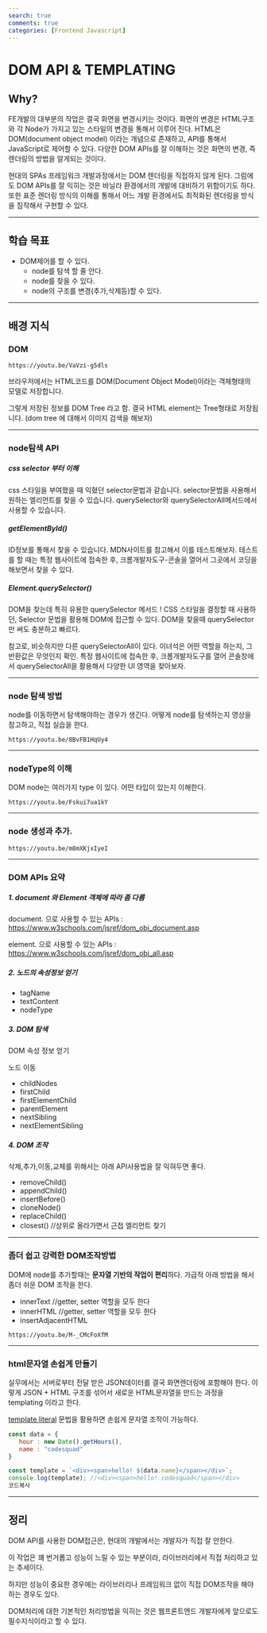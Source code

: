 ```yaml
---
search: true
comments: true
categories: [Frontend Javascript]
---
```


# DOM API & TEMPLATING

## Why?

FE개발의 대부분의 작업은 결국 화면을 변경시키는 것이다.
화면의 변경은 HTML구조와 각 Node가 가지고 있는 스타일의 변경을 통해서 이루어 진다.
HTML은 DOM(document object model) 이라는 개념으로 존재하고, API를 통해서 JavaScript로 제어할 수 있다.
다양한 DOM APIs를 잘 이해하는 것은 화면의 변경, 즉 렌더링의 방법을 알게되는 것이다.

현대의 SPAs 프레임워크 개발과정에서는 DOM 렌더링을 직접하지 않게 된다.
그럼에도 DOM APIs를 잘 익히는 것은 바닐라 환경에서의 개발에 대비하기 위함이기도 하다.
또한 표준 렌더링 방식의 이해를 통해서 어느 개발 환경에서도 최적화된 렌더링을 방식을 짐작해서 구현할 수 있다.

------

## 학습 목표

- DOM제어를 할 수 있다.
  - node를 탐색 할 줄 안다.
  - node를 찾을 수 있다.
  - node의 구조를 변경(추가,삭제등)할 수 있다.

------

## 배경 지식

### DOM

```video
https://youtu.be/VaVzi-g5dls
```

브라우저에서는 HTML코드를 DOM(Document Object Model)이라는 객체형태의 모델로 저장합니다.

그렇게 저장된 정보를 DOM Tree 라고 함. 결국 HTML element는 Tree형태로 저장됩니다.
(dom tree 에 대해서 이미지 검색을 해보자)

------

### node탐색 API

##### css selector 부터 이해

css 스타일을 부여했을 때 익혔던 selector문법과 같습니다.
selector문법을 사용해서 원하는 엘리먼트를 찾을 수 있습니다.
querySelector와 querySelectorAll메서드에서 사용할 수 있습니다.

##### getElementById()

ID정보를 통해서 찾을 수 있습니다. MDN사이트를 참고해서 이를 테스트해보자.
테스트를 할 때는 특정 웹사이트에 접속한 후, 크롬개발자도구-콘솔을 열어서 그곳에서 코딩을 해보면서 찾을 수 있다.

##### Element.querySelector()

DOM을 찾는데 특히 유용한 querySelector 메서드 !
CSS 스타일을 결정할 때 사용하던, Selector 문법을 활용해 DOM에 접근할 수 있다.
DOM을 찾을때 querySelector만 써도 충분하고 빠르다.

참고로, 비슷하지만 다른 querySelectorAll이 있다.
이녀석은 어떤 역할을 하는지, 그 반환값은 무엇인지 확인.
특정 웹사이트에 접속한 후, 크롬개발자도구를 열어 콘솔창에서 querySelectorAll을 활용해서 다양한 UI 영역을 찾아보자.

------

### node 탐색 방법

node를 이동하면서 탐색해야하는 경우가 생긴다. 어떻게 node를 탐색하는지 영상을 참고하고,
직접 실습을 한다.

```video
https://youtu.be/8BvFB1HqUy4
```

------

### nodeType의 이해

DOM node는 여러가지 type 이 있다. 어떤 타입이 있는지 이해한다.

```video
https://youtu.be/Fskui7ua1kY
```

------

### node 생성과 추가.

```video
https://youtu.be/m8mXKjxIyeI
```

------

### DOM APIs 요약

##### 1. document 와 Element 객체에 따라 좀 다름

document. 으로 사용할 수 있는 APIs
: https://www.w3schools.com/jsref/dom_obj_document.asp

element. 으로 사용할 수 있는 APIs
: https://www.w3schools.com/jsref/dom_obj_all.asp

##### 2. 노드의 속성정보 얻기

- tagName
- textContent
- nodeType

##### 3. DOM 탐색

DOM 속성 정보 얻기

노드 이동

- childNodes
- firstChild
- firstElementChild
- parentElement
- nextSibling
- nextElementSibling

##### 4. DOM 조작

삭제,추가,이동,교체를 위해서는 아래 API사용법을 잘 익혀두면 좋다.

- removeChild()
- appendChild()
- insertBefore()
- cloneNode()
- replaceChild()
- closest() //상위로 올라가면서 근접 엘리먼트 찾기

------

### 좀더 쉽고 강력한 DOM조작방법

DOM에 node를 추가할때는 **문자열 기반의 작업이 편리**하다.
가급적 아래 방법을 해서 좀더 쉬운 DOM 조작을 한다.

- innerText //getter, setter 역할을 모두 한다
- innerHTML //getter, setter 역할을 모두 한다
- insertAdjacentHTML

```video
https://youtu.be/M-_CMcFoXfM
```

------

### html문자열 손쉽게 만들기

실무에서는 서버로부터 전달 받은 JSON데이터를 결국 화면렌더링에 포함해야 한다.
이렇게 JSON + HTML 구조를 섞어서 새로운 HTML문자열을 만드는 과정을 templating 이라고 한다.

[template literal](https://developer.mozilla.org/en-US/docs/Web/JavaScript/Reference/Template_literals) 문법을 활용하면 손쉽게 문자열 조작이 가능하다.

```javascript
const data = {
   hour : new Date().getHours(),
   name : "codesquad"
} 

const template = `<div><span>hello! ${data.name}</span></div>`;
console.log(template); //<div><span>hello! codesquad</span></div>
코드복사
```

------

## 정리

DOM API를 사용한 DOM접근은, 현대의 개발에서는 개발자가 직접 잘 안한다.

이 작업은 꽤 번거롭고 성능이 느릴 수 있는 부분이라, 라이브러리에서 직접 처리하고 있는 추세이다.

하지만 성능이 중요한 경우에는 라이브러리나 프레임워크 없이 직접 DOM조작을 해야하는 경우도 있다.

DOM처리에 대한 기본적인 처리방법을 익히는 것은 웹프론트엔드 개발자에게 앞으로도 필수지식이라고 할 수 있다.